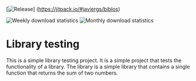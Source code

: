 [![Release](https://jitpack.io/v/javiergs/biblos.svg)]
(https://jitpack.io/#javiergs/biblos)

![Weekly download statistics](https://jitpack.io/v/javiergs/biblos/week.svg)
![Monthly download statistics](https://jitpack.io/v/javiergs/biblos/month.svg)


# Library testing

This is a simple library testing project. 
It is a simple project that tests the functionality of a library. 
The library is a simple library that contains a single function that returns the sum of two numbers.

